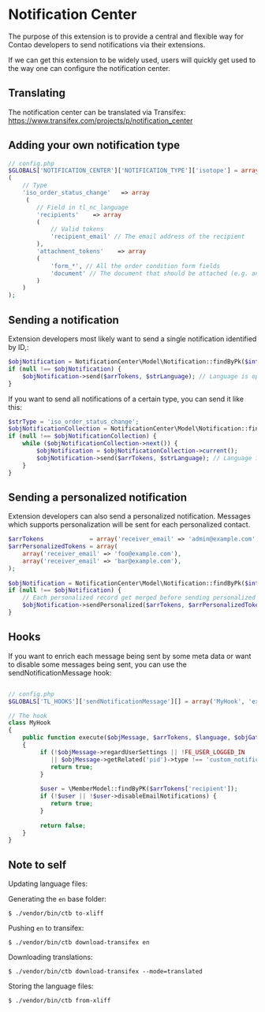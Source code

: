 Notification Center
===================

The purpose of this extension is to provide a central and flexible way for
Contao developers to send notifications via their extensions.

If we can get this extension to be widely used, users will quickly get used
to the way one can configure the notification center.

## Translating
The notification center can be translated via Transifex: https://www.transifex.com/projects/p/notification_center

## Adding your own notification type

```php
// config.php
$GLOBALS['NOTIFICATION_CENTER']['NOTIFICATION_TYPE']['isotope'] = array
(
    // Type
    'iso_order_status_change'   => array
     (
        // Field in tl_nc_language
        'recipients'    => array
        (
            // Valid tokens
            'recipient_email' // The email address of the recipient
        ),
        'attachment_tokens'    => array
        (
            'form_*', // All the order condition form fields
            'document' // The document that should be attached (e.g. an invoice)
        )
    )
);
```


## Sending a notification

Extension developers most likely want to send a single notification identified by ID,:

```php
$objNotification = NotificationCenter\Model\Notification::findByPk($intNotificationId);
if (null !== $objNotification) {
    $objNotification->send($arrTokens, $strLanguage); // Language is optional
}
```

If you want to send all notifications of a certain type, you can send it like this:

```php
$strType = 'iso_order_status_change';
$objNotificationCollection = NotificationCenter\Model\Notification::findByType($strType);
if (null !== $objNotificationCollection) {
    while ($objNotificationCollection->next()) {
        $objNotification = $objNotificationCollection->current();
        $objNotification->send($arrTokens, $strLanguage); // Language is optional
    }
}
```

## Sending a personalized notification

Extension developers can also send a personalized notification. Messages which supports personalization will be sent
for each personalized contact.

```php
$arrTokens             = array('receiver_email' => 'admin@example.com', 'message' => 'text');
$arrPersonalizedTokens = array(
    array('receiver_email' => 'foo@example.com'),
    array('receiver_email' => 'bar@example.com'),
);
    
$objNotification = NotificationCenter\Model\Notification::findByPk($intNotificationId);
if (null !== $objNotification) {
    // Each personalized record get merged before sending personalized message
    $objNotification->sendPersonalized($arrTokens, $arrPersonalizedTokens, $strLanguage); // Language is optional
}
```

## Hooks

If you want to enrich each message being sent by some meta data or want to disable some messages being sent, you can
use the sendNotificationMessage hook:

```php

// config.php
$GLOBALS['TL_HOOKS']['sendNotificationMessage'][] = array('MyHook', 'execute');

// The hook
class MyHook
{
    public function execute($objMessage, $arrTokens, $language, $objGatewayModel)
    {
         if (!$objMessage->regardUserSettings || !FE_USER_LOGGED_IN 
            || $objMessage->getRelated('pid')->type !== 'custom_notification') {
            return true;
         }
         
         $user = \MemberModel::findByPK($arrTokens['recipient']);     
         if (!$user || !$user->disableEmailNotifications) {
            return true;
         }
                      
         return false;
    }
}
```


## Note to self

Updating language files:

Generating the `en` base folder:
```
$ ./vendor/bin/ctb to-xliff 
```

Pushing `en` to transifex:

```
$ ./vendor/bin/ctb download-transifex en
```

Downloading translations:

```
$ ./vendor/bin/ctb download-transifex --mode=translated
```

Storing the language files:

```
$ ./vendor/bin/ctb from-xliff
```
